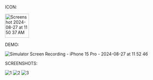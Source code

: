 ICON:


<img width="79" alt="Screenshot 2024-08-27 at 11 50 37 AM" src="https://github.com/user-attachments/assets/d9dff0c4-81d5-41de-87b7-9dd7b68ba25c">



DEMO:

![Simulator Screen Recording - iPhone 15 Pro - 2024-08-27 at 11 52 46](https://github.com/user-attachments/assets/475d4d88-1c17-487a-9fda-ac59da84c036)


SCREENSHOTS:

![1](https://github.com/user-attachments/assets/b70fac72-90e9-490a-81ec-921e343e2bed)
![2](https://github.com/user-attachments/assets/d332a65c-1371-4d4c-8528-b95fabd1f2f7)
![3](https://github.com/user-attachments/assets/49ffce02-fd0c-4606-bd26-bc5efb118fc3)
